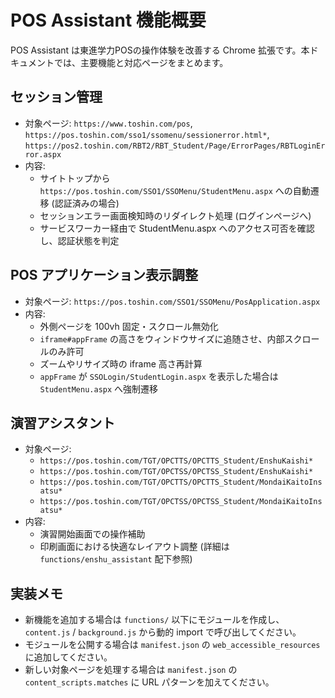 # POS Assistant 機能概要

POS Assistant は東進学力POSの操作体験を改善する Chrome 拡張です。本ドキュメントでは、主要機能と対応ページをまとめます。

## セッション管理
- 対象ページ: `https://www.toshin.com/pos`, `https://pos.toshin.com/sso1/ssomenu/sessionerror.html*`, `https://pos2.toshin.com/RBT2/RBT_Student/Page/ErrorPages/RBTLoginError.aspx`
- 内容:
  - サイトトップから `https://pos.toshin.com/SSO1/SSOMenu/StudentMenu.aspx` への自動遷移 (認証済みの場合)
  - セッションエラー画面検知時のリダイレクト処理 (ログインページへ)
  - サービスワーカー経由で StudentMenu.aspx へのアクセス可否を確認し、認証状態を判定

## POS アプリケーション表示調整
- 対象ページ: `https://pos.toshin.com/SSO1/SSOMenu/PosApplication.aspx`
- 内容:
  - 外側ページを 100vh 固定・スクロール無効化
  - `iframe#appFrame` の高さをウィンドウサイズに追随させ、内部スクロールのみ許可
  - ズームやリサイズ時の iframe 高さ再計算
  - `appFrame` が `SSOLogin/StudentLogin.aspx` を表示した場合は `StudentMenu.aspx` へ強制遷移

## 演習アシスタント
- 対象ページ:
  - `https://pos.toshin.com/TGT/OPCTTS/OPCTTS_Student/EnshuKaishi*`
  - `https://pos.toshin.com/TGT/OPCTSS/OPCTSS_Student/EnshuKaishi*`
  - `https://pos.toshin.com/TGT/OPCTTS/OPCTTS_Student/MondaiKaitoInsatsu*`
  - `https://pos.toshin.com/TGT/OPCTSS/OPCTSS_Student/MondaiKaitoInsatsu*`
- 内容:
  - 演習開始画面での操作補助
  - 印刷画面における快適なレイアウト調整 (詳細は `functions/enshu_assistant` 配下参照)

## 実装メモ
- 新機能を追加する場合は `functions/` 以下にモジュールを作成し、`content.js` / `background.js` から動的 import で呼び出してください。
- モジュールを公開する場合は `manifest.json` の `web_accessible_resources` に追加してください。
- 新しい対象ページを処理する場合は `manifest.json` の `content_scripts.matches` に URL パターンを加えてください。
